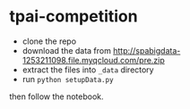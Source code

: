 # tpai-competition

- clone the repo
- download the data from http://spabigdata-1253211098.file.myqcloud.com/pre.zip
- extract the files into `_data` directory
- run `python setupData.py`

then follow the notebook.
